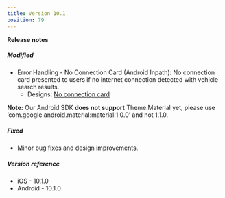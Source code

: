 ```yaml
---
title: Version 10.1
position: 79
---
```


**Release notes**

##### Modified
* Error Handling - No Connection Card (Android Inpath): No connection card presented to users if no internet connection detected with vehicle search results.
    * Designs: <a href="https://app.abstract.com/share/5a0eacd1-355d-403e-8be5-7a1d4e0b6b41?collectionLayerId=75db2683-9676-41e9-ac6b-1a99207309a8&present=true&preview=false&sha=4bb24387443e94f17bd3552cb63041595500d35f" target="_blank">No connection card</a>  
    
**Note:** Our Android SDK **does not support** Theme.Material yet, please use ‘com.google.android.material:material:1.0.0’ and not 1.1.0.

##### Fixed
* Minor bug fixes and design improvements.

    
##### Version reference 
* iOS - 10.1.0
* Android - 10.1.0
